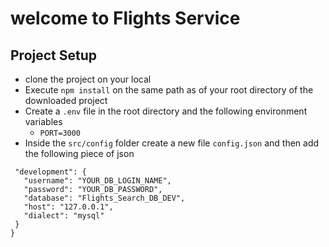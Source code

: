 # welcome to Flights Service

## Project Setup
- clone the project on your local 
- Execute `npm install` on the same path as of your root directory of the downloaded project
- Create a `.env` file in the root directory and the following environment variables
  - `PORT=3000`
- Inside the `src/config` folder create a new file `config.json` and then add the following piece of json
 
 ```{
  "development": {
    "username": "YOUR_DB_LOGIN_NAME",
    "password": "YOUR_DB_PASSWORD",
    "database": "Flights_Search_DB_DEV",
    "host": "127.0.0.1",
    "dialect": "mysql"
  }
}

```
